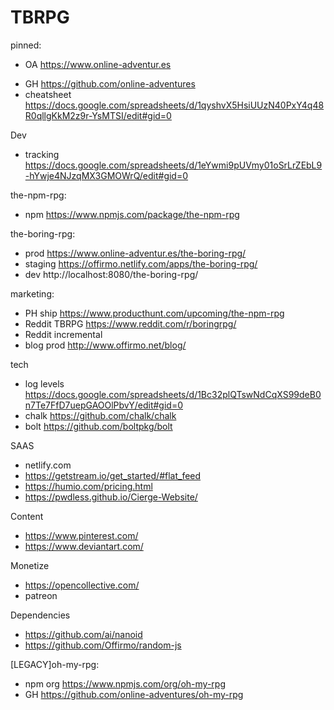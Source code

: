 # TBRPG


pinned:
- OA https://www.online-adventur.es
* GH https://github.com/online-adventures
* cheatsheet https://docs.google.com/spreadsheets/d/1qyshvX5HsiUUzN40PxY4q48R0qllgKkM2z9r-YsMTSI/edit#gid=0


Dev
- tracking https://docs.google.com/spreadsheets/d/1eYwmi9pUVmy01oSrLrZEbL9-hYwje4NJzqMX3GMOWrQ/edit#gid=0


the-npm-rpg:
- npm https://www.npmjs.com/package/the-npm-rpg


the-boring-rpg:
- prod https://www.online-adventur.es/the-boring-rpg/
- staging https://offirmo.netlify.com/apps/the-boring-rpg/
- dev http://localhost:8080/the-boring-rpg/


marketing:
- PH ship https://www.producthunt.com/upcoming/the-npm-rpg
- Reddit TBRPG https://www.reddit.com/r/boringrpg/
- Reddit incremental
- blog prod http://www.offirmo.net/blog/


tech
- log levels https://docs.google.com/spreadsheets/d/1Bc32plQTswNdCqXS99deB0n7Te7FfD7uepGAOOlPbvY/edit#gid=0
- chalk https://github.com/chalk/chalk
- bolt https://github.com/boltpkg/bolt


SAAS
- netlify.com
- https://getstream.io/get_started/#flat_feed
- https://humio.com/pricing.html
- https://pwdless.github.io/Cierge-Website/


Content
- https://www.pinterest.com/
- https://www.deviantart.com/


Monetize
- https://opencollective.com/
- patreon


Dependencies
- https://github.com/ai/nanoid
- https://github.com/Offirmo/random-js


[LEGACY]oh-my-rpg:
- npm org https://www.npmjs.com/org/oh-my-rpg
- GH https://github.com/online-adventures/oh-my-rpg
